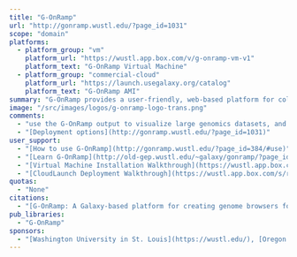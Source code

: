 ```yaml
---
title: "G-OnRamp"
url: "http://gonramp.wustl.edu/?page_id=1031"
scope: "domain"
platforms: 
  - platform_group: "vm"
    platform_url: "https://wustl.app.box.com/v/g-onramp-vm-v1"
    platform_text: "G-OnRamp Virtual Machine"
  - platform_group: "commercial-cloud"
    platform_url: "https://launch.usegalaxy.org/catalog"
    platform_text: "G-OnRamp AMI"
summary: "G-OnRamp provides a user-friendly, web-based platform for collaborative, end-to-end annotation of eukaryotic genomes using UCSC Assembly Hubs and JBrowse/Apollo genome browsers with evidence tracks derived from sequence alignments, ab initio gene predictors, RNA-Seq data, and repeat finders."
image: "/src/images/logos/g-onramp-logo-trans.png"
comments:
  - "use the G-OnRamp output to visualize large genomics datasets, and can utilize the output to drive collaborative genome annotation projects in both research and educational settings"
  - "[Deployment options](http://gonramp.wustl.edu/?page_id=1031)"
user_support: 
  - "[How to use G-OnRamp](http://gonramp.wustl.edu/?page_id=384/#use)"
  - "[Learn G-OnRamp](http://old-gep.wustl.edu/~galaxy/gonramp/?page_id=32/#materials)"
  - "[Virtual Machine Installation Walkthrough](https://wustl.app.box.com/s/9626q6n2mjnd3vuas26j20w419f5v0fc)"
  - "[CloudLaunch Deployment Walkthrough](https://wustl.app.box.com/s/rg7xaezf22p75d8yardsooa2izbdlkd5) (using the AMI)"
quotas: 
  - "None"
citations:
  - "[G-OnRamp: A Galaxy-based platform for creating genome browsers for collaborative genome annotation](https://doi.org/10.1101/499558), Yating Liu, Luke Sargent, Wilson Leung,	Sarah C.R. Elgin, [Jeremy Goecks](/people/jeremy-goecks/), *bioRxiv* 499558; doi: 10.1101/499558"
pub_libraries:
  - "G-OnRamp"
sponsors: 
  - "[Washington University in St. Louis](https://wustl.edu/), [Oregon Health & Science University](https://ohsu.edu/)"
---
```

